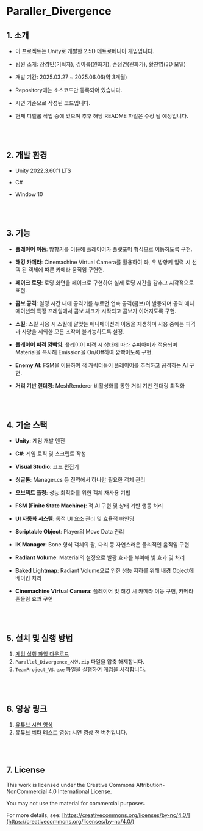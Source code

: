 # Paraller_Divergence

## 1. 소개

- 이 프로젝트는 Unity로 개발한 2.5D 메트로베니아 게임입니다.

- 팀원 소개: 장경민(기획자), 김아름(원화가), 손정연(원화가), 황찬영(3D 모델)
  
- 개발 기간: 2025.03.27 ~ 2025.06.06(약 3개월)
  
- Repository에는 소스코드만 등록되어 있습니다.
  
- 시연 기준으로 작성된 코드입니다.
  
- 현재 디벨롭 작업 중에 있으며 추후 해당 README 파일은 수정 될 예정입니다.

<br><br>
## 2. 개발 환경

- Unity 2022.3.60f1 LTS
  
- C#
  
- Window 10

<br><br>
## 3. 기능

- **플레이어 이동**: 방향키를 이용해 플레이어가 플랫포머 형식으로 이동하도록 구현.
  
- **해킹 카메라**: Cinemachine Virtual Camera를 활용하여 좌, 우 방향키 입력 시 선택 된 객체에 따른 카메라 움직임 구현현.
  
- **페이크 로딩**: 로딩 화면을 페이크로 구현하여 실제 로딩 시간을 감추고 시각적으로 표현.
  
- **콤보 공격**: 일정 시간 내에 공격키를 누르면 연속 공격(콤보)이 발동되며 공격 애니메이션의 특정 프레임에서 콤보 체크가 시작되고 콤보가 이어지도록 구현.
  
- **스킬**: 스킬 사용 시 스킬에 알맞는 애니메이션과 이동을 재생하며 사용 중에는 피격과 사망을 제외한 모든 조작이 불가능하도록 설정.
  
- **플레이어 피격 깜빡임**: 플레이어 피격 시 상태에 따라 슈퍼아머가 적용되며 Material을 복사해 Emission을 On/Off하여 깜빡이도록 구현.
  
- **Enemy AI**: FSM을 이용하여 적 캐릭터들이 플레이어를 추적하고 공격하는 AI 구현.
  
- **거리 기반 렌더링**: MeshRenderer 비활성화를 통한 거리 기반 렌더링 최적화

<br><br>
## 4. 기술 스택

- **Unity**: 게임 개발 엔진
  
- **C#**: 게임 로직 및 스크립트 작성
  
- **Visual Studio**: 코드 편집기
  
- **싱글톤**: Manager.cs 등 전역에서 하나만 필요한 객체 관리
  
- **오브젝트 풀링**: 성능 최적화를 위한 객체 재사용 기법
  
- **FSM (Finite State Machine)**: 적 AI 구현 및 상태 기반 행동 처리
  
- **UI 자동화 시스템**: 동적 UI 요소 관리 및 효율적 바인딩
  
- **Scriptable Object**: Player의 Move Data 관리
  
- **IK Manager**: Bone 형식 객체의 팔, 다리 등 자연스러운 물리적인 움직임 구현
  
- **Radiant Volume**: Material의 설정으로 발광 효과를 부여해 빛 효과 및 처리
  
- **Baked Lightmap**: Radiant Volume으로 인한 성능 저하를 위해 배경 Object에 베이킹 처리
  
- **Cinemachine Virtual Camera**: 플레이어 및 해킹 시 카메라 이동 구현, 카메라 흔들림 효과 구현

<br><br>
## 5. 설치 및 실행 방법
1. [게임 실행 파일 다운로드](https://drive.google.com/drive/folders/1QygPo52y0TPllSDVahST_C7E8gCYdTm4)
2. `Parallel_Divergence_시연.zip` 파일을 압축 해제합니다.
3. `TeamProject_VS.exe` 파일을 실행하여 게임을 시작합니다.

<br><br>
## 6. 영상 링크
1. [유튜브 시연 영상](https://youtu.be/ieOsy1KRgUU)
2. [유튜브 베타 테스트 영상](https://youtu.be/EvxuqcQSgqU): 시연 영상 전 버전입니다.

<br><br>
## 7. License

This work is licensed under the Creative Commons Attribution-NonCommercial 4.0 International License. 

You may not use the material for commercial purposes. 

For more details, see: [https://creativecommons.org/licenses/by-nc/4.0/](https://creativecommons.org/licenses/by-nc/4.0/)
